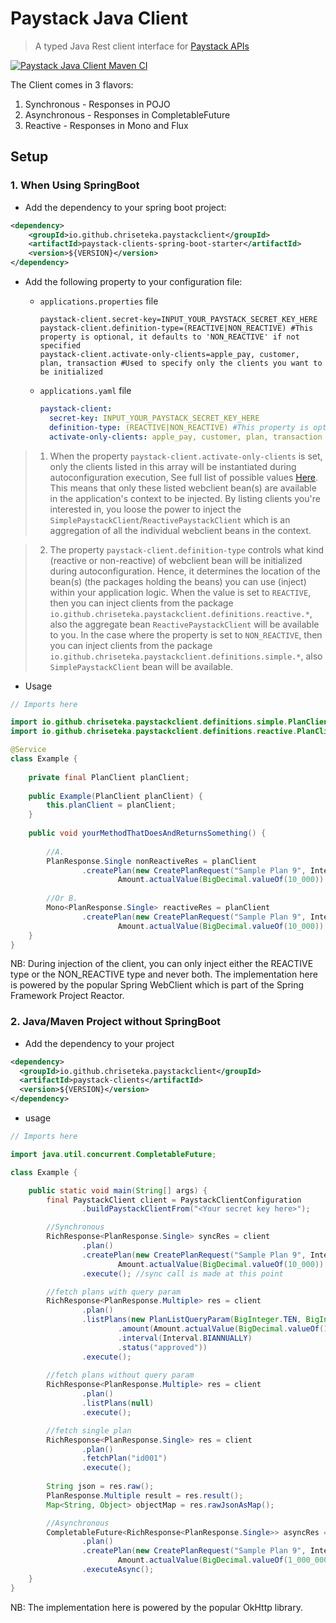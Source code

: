 # Paystack Java Client

> A typed Java Rest client interface for [Paystack APIs](https://paystack.com/docs/api/)

[![Paystack Java Client Maven CI](https://github.com/chriseteka/PaystackJavaClient/actions/workflows/maven-action.yml/badge.svg)](https://github.com/chriseteka/PaystackJavaClient/actions/workflows/maven-action.yml)


The Client comes in 3 flavors:
1. Synchronous - Responses in POJO
2. Asynchronous - Responses in CompletableFuture
3. Reactive - Responses in Mono and Flux

## Setup

### 1. When Using SpringBoot
- Add the dependency to your spring boot project:
```xml 
<dependency>
    <groupId>io.github.chriseteka.paystackclient</groupId>
    <artifactId>paystack-clients-spring-boot-starter</artifactId>
    <version>${VERSION}</version>
</dependency>
```
- Add the following property to your configuration file:
  - `applications.properties` file
    ```properties
    paystack-client.secret-key=INPUT_YOUR_PAYSTACK_SECRET_KEY_HERE
    paystack-client.definition-type=(REACTIVE|NON_REACTIVE) #This property is optional, it defaults to 'NON_REACTIVE' if not specified
    paystack-client.activate-only-clients=apple_pay, customer, plan, transaction #Used to specify only the clients you want to be initialized
    ```

  - `applications.yaml` file
    ```yaml
    paystack-client:
      secret-key: INPUT_YOUR_PAYSTACK_SECRET_KEY_HERE
      definition-type: (REACTIVE|NON_REACTIVE) #This property is optional, it defaults to 'NON_REACTIVE' if not specified
      activate-only-clients: apple_pay, customer, plan, transaction #This is optional, it is used to specify only the clients you want to be initialized
    ```
> 1. When the property `paystack-client.activate-only-clients` is set, only the clients listed in this array will be instantiated
during autoconfiguration execution, See full list of possible values
[Here](paystack-clients-spring-boot-starter/src/main/java/com/chrisworks/paystackclient/SupportedClient.java).
This means that only these listed webclient bean(s) are available in the application's 
context to be injected. By listing clients you're interested in, you loose the power to inject the 
`SimplePaystackClient`/`ReactivePaystackClient` which is an aggregation of all the individual webclient beans in the context.


> 2. The property `paystack-client.definition-type` controls what kind (reactive or non-reactive) of webclient bean will be initialized during autoconfiguration.
Hence, it determines the location of the bean(s) (the packages holding the beans) you can use (inject) within your application logic. When the value is set to `REACTIVE`,
then you can inject clients from the package `io.github.chriseteka.paystackclient.definitions.reactive.*`, also the aggregate bean
`ReactivePaystackClient` will be available to you. In the case where the property is set to `NON_REACTIVE`, then you can inject
clients from the package `io.github.chriseteka.paystackclient.definitions.simple.*`, also `SimplePaystackClient` bean will be available.

- Usage
```java
// Imports here

import io.github.chriseteka.paystackclient.definitions.simple.PlanClient; //When using the non-reactive type
import io.github.chriseteka.paystackclient.definitions.reactive.PlanClient; //When using the reactive type

@Service
class Example {
    
    private final PlanClient planClient;
    
    public Example(PlanClient planClient) {
        this.planClient = planClient;
    }
    
    public void yourMethodThatDoesAndReturnsSomething() {
        
        //A.
        PlanResponse.Single nonReactiveRes = planClient
                .createPlan(new CreatePlanRequest("Sample Plan 9", Interval.DAILY,
                        Amount.actualValue(BigDecimal.valueOf(10_000)).ofCurrency(Currency.NGN)));
        
        //Or B.
        Mono<PlanResponse.Single> reactiveRes = planClient
                .createPlan(new CreatePlanRequest("Sample Plan 9", Interval.DAILY,
                        Amount.actualValue(BigDecimal.valueOf(10_000)).ofCurrency(Currency.NGN)));
    }
}
```
NB: During injection of the client, you can only inject either the REACTIVE type or the NON_REACTIVE type and never both.
The implementation here is powered by the popular Spring WebClient which is part of the Spring Framework Project Reactor.

### 2. Java/Maven Project without SpringBoot
- Add the dependency to your project
```xml
<dependency>
  <groupId>io.github.chriseteka.paystackclient</groupId>
  <artifactId>paystack-clients</artifactId>
  <version>${VERSION}</version>
</dependency>
```

- usage
```java
// Imports here

import java.util.concurrent.CompletableFuture;

class Example {

    public static void main(String[] args) {
        final PaystackClient client = PaystackClientConfiguration
                .buildPaystackClientFrom("<Your secret key here>");

        //Synchronous
        RichResponse<PlanResponse.Single> syncRes = client
                .plan()
                .createPlan(new CreatePlanRequest("Sample Plan 9", Interval.DAILY,
                        Amount.actualValue(BigDecimal.valueOf(10_000)).ofCurrency(Currency.NGN)))
                .execute(); //sync call is made at this point

        //fetch plans with query param
        RichResponse<PlanResponse.Multiple> res = client
                .plan()
                .listPlans(new PlanListQueryParam(BigInteger.TEN, BigInteger.ONE)
                        .amount(Amount.actualValue(BigDecimal.valueOf(100_000)).ofCurrency(Currency.NGN))
                        .interval(Interval.BIANNUALLY)
                        .status("approved"))
                .execute();
        
        //fetch plans without query param
        RichResponse<PlanResponse.Multiple> res = client
                .plan()
                .listPlans(null)
                .execute();

        //fetch single plan
        RichResponse<PlanResponse.Single> res = client
                .plan()
                .fetchPlan("id001")
                .execute();
        
        String json = res.raw();
        PlanResponse.Multiple result = res.result();
        Map<String, Object> objectMap = res.rawJsonAsMap();

        //Asynchronous
        CompletableFuture<RichResponse<PlanResponse.Single>> asyncRes = client
                .plan()
                .createPlan(new CreatePlanRequest("Sample Plan 9", Interval.ANNUALLY,
                        Amount.actualValue(BigDecimal.valueOf(1_000_000)).ofCurrency(Currency.NGN)))
                .executeAsync();
    }
}
```
NB: The implementation here is powered by the popular OkHttp library.